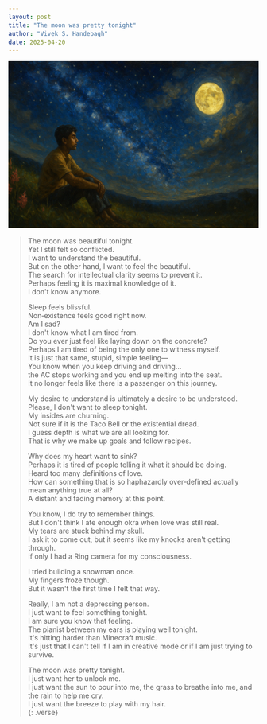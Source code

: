 ```yaml
---
layout: post
title: "The moon was pretty tonight"
author: "Vivek S. Handebagh"
date: 2025-04-20
---
```


![The moon was pretty](/assets/images/under_moon.png)


> The moon was beautiful tonight.  
> Yet I still felt so conflicted.  
> I want to understand the beautiful.  
> But on the other hand, I want to feel the beautiful.  
> The search for intellectual clarity seems to prevent it.  
> Perhaps feeling it is maximal knowledge of it.  
> I don't know anymore.  
>   
> Sleep feels blissful.  
> Non‑existence feels good right now.  
> Am I sad?  
> I don't know what I am tired from.  
> Do you ever just feel like laying down on the concrete?  
> Perhaps I am tired of being the only one to witness myself.  
> It is just that same, stupid, simple feeling—  
> You know when you keep driving and driving…  
> the AC stops working and you end up melting into the seat.  
> It no longer feels like there is a passenger on this journey.  
>   
> My desire to understand is ultimately a desire to be understood.  
> Please, I don't want to sleep tonight.  
> My insides are churning.  
> Not sure if it is the Taco Bell or the existential dread.  
> I guess depth is what we are all looking for.  
> That is why we make up goals and follow recipes.  
>   
> Why does my heart want to sink?  
> Perhaps it is tired of people telling it what it should be doing.  
> Heard too many definitions of love.  
> How can something that is so haphazardly over‑defined actually mean anything true at all?  
> A distant and fading memory at this point.  
>   
> You know, I do try to remember things.  
> But I don't think I ate enough okra when love was still real.  
> My tears are stuck behind my skull.  
> I ask it to come out, but it seems like my knocks aren't getting through.  
> If only I had a Ring camera for my consciousness.  
>   
> I tried building a snowman once.  
> My fingers froze though.  
> But it wasn't the first time I felt that way.  
>   
> Really, I am not a depressing person.  
> I just want to feel something tonight.  
> I am sure you know that feeling.  
> The pianist between my ears is playing well tonight.  
> It's hitting harder than Minecraft music.  
> It's just that I can't tell if I am in creative mode or if I am just trying to survive.  
>   
> The moon was pretty tonight.  
> I just want her to unlock me.  
> I just want the sun to pour into me, the grass to breathe into me, and the rain to help me cry.  
> I just want the breeze to play with my hair.  
{: .verse}
